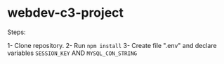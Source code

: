 # webdev-c3-project
Steps:

1- Clone repository.
2- Run <code>npm install</code>
3- Create file ".env" and declare variables <code>SESSION_KEY</code> AND <code>MYSQL_CON_STRING</code>
